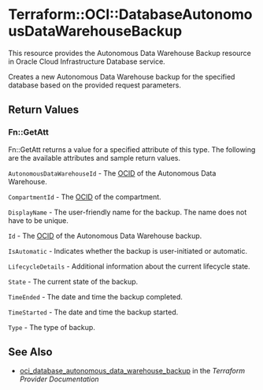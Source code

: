 # Terraform::OCI::DatabaseAutonomousDataWarehouseBackup

This resource provides the Autonomous Data Warehouse Backup resource in Oracle Cloud Infrastructure Database service.

Creates a new Autonomous Data Warehouse backup for the specified database based on the provided request parameters.

## Return Values

### Fn::GetAtt

Fn::GetAtt returns a value for a specified attribute of this type. The following are the available attributes and sample return values.

`AutonomousDataWarehouseId` - The [OCID](https://docs.cloud.oracle.com/iaas/Content/General/Concepts/identifiers.htm) of the Autonomous Data Warehouse.

`CompartmentId` - The [OCID](https://docs.cloud.oracle.com/iaas/Content/General/Concepts/identifiers.htm) of the compartment.

`DisplayName` - The user-friendly name for the backup. The name does not have to be unique.

`Id` - The [OCID](https://docs.cloud.oracle.com/iaas/Content/General/Concepts/identifiers.htm) of the Autonomous Data Warehouse backup.

`IsAutomatic` - Indicates whether the backup is user-initiated or automatic.

`LifecycleDetails` - Additional information about the current lifecycle state.

`State` - The current state of the backup.

`TimeEnded` - The date and time the backup completed.

`TimeStarted` - The date and time the backup started.

`Type` - The type of backup.

## See Also

* [oci_database_autonomous_data_warehouse_backup](https://www.terraform.io/docs/providers/oci/r/database_autonomous_data_warehouse_backup.html) in the _Terraform Provider Documentation_